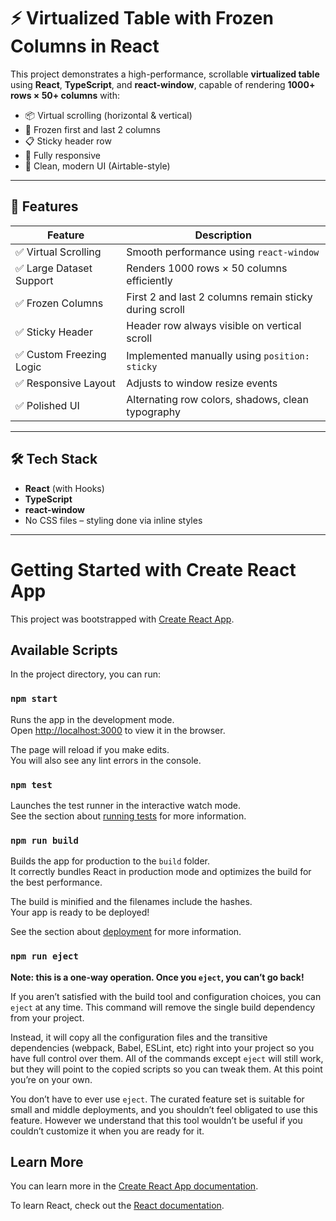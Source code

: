 # ⚡ Virtualized Table with Frozen Columns in React

This project demonstrates a high-performance, scrollable **virtualized table** using **React**, **TypeScript**, and **react-window**, capable of rendering **1000+ rows × 50+ columns** with:

- 📦 Virtual scrolling (horizontal & vertical)
- 📌 Frozen first and last 2 columns
- 📋 Sticky header row
- 📐 Fully responsive
- 🎨 Clean, modern UI (Airtable-style)

---

## 🚀 Features

| Feature                  | Description                                            |
| ------------------------ | ------------------------------------------------------ |
| ✅ Virtual Scrolling     | Smooth performance using `react-window`                |
| ✅ Large Dataset Support | Renders 1000 rows × 50 columns efficiently             |
| ✅ Frozen Columns        | First 2 and last 2 columns remain sticky during scroll |
| ✅ Sticky Header         | Header row always visible on vertical scroll           |
| ✅ Custom Freezing Logic | Implemented manually using `position: sticky`          |
| ✅ Responsive Layout     | Adjusts to window resize events                        |
| ✅ Polished UI           | Alternating row colors, shadows, clean typography      |

---

## 🛠 Tech Stack

- **React** (with Hooks)
- **TypeScript**
- **react-window**
- No CSS files – styling done via inline styles

---

# Getting Started with Create React App

This project was bootstrapped with [Create React App](https://github.com/facebook/create-react-app).

## Available Scripts

In the project directory, you can run:

### `npm start`

Runs the app in the development mode.\
Open [http://localhost:3000](http://localhost:3000) to view it in the browser.

The page will reload if you make edits.\
You will also see any lint errors in the console.

### `npm test`

Launches the test runner in the interactive watch mode.\
See the section about [running tests](https://facebook.github.io/create-react-app/docs/running-tests) for more information.

### `npm run build`

Builds the app for production to the `build` folder.\
It correctly bundles React in production mode and optimizes the build for the best performance.

The build is minified and the filenames include the hashes.\
Your app is ready to be deployed!

See the section about [deployment](https://facebook.github.io/create-react-app/docs/deployment) for more information.

### `npm run eject`

**Note: this is a one-way operation. Once you `eject`, you can’t go back!**

If you aren’t satisfied with the build tool and configuration choices, you can `eject` at any time. This command will remove the single build dependency from your project.

Instead, it will copy all the configuration files and the transitive dependencies (webpack, Babel, ESLint, etc) right into your project so you have full control over them. All of the commands except `eject` will still work, but they will point to the copied scripts so you can tweak them. At this point you’re on your own.

You don’t have to ever use `eject`. The curated feature set is suitable for small and middle deployments, and you shouldn’t feel obligated to use this feature. However we understand that this tool wouldn’t be useful if you couldn’t customize it when you are ready for it.

## Learn More

You can learn more in the [Create React App documentation](https://facebook.github.io/create-react-app/docs/getting-started).

To learn React, check out the [React documentation](https://reactjs.org/).
